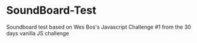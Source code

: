 # SoundBoard-Test
Soundboard test based on Wes Bos's Javascript Challenge #1 from the 30 days vanilla JS challenge
